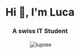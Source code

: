 <h1 align="center">Hi 👋, I'm Luca</h1>
<h3 align="center">A swiss IT Student</h3>

<div align="center">
    <p>&nbsp;<img align="center" src="https://github-readme-stats.vercel.app/api?username=lupree&show_icons=true&locale=en" alt="lupree" /></p>
</div>